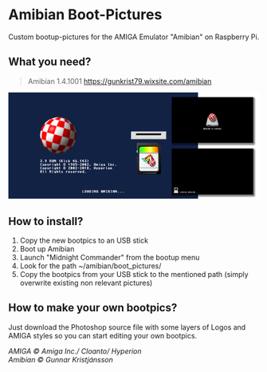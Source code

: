 # Amibian Boot-Pictures
Custom bootup-pictures for the AMIGA Emulator "Amibian" on Raspberry Pi.<br>

## What you need?
> Amibian 1.4.1001
https://gunkrist79.wixsite.com/amibian

![Example bootpics](/img/preview-bootpics.png)

## How to install?
1. Copy the new bootpics to an USB stick
2. Boot up Amibian
3. Launch "Midnight Commander" from the bootup menu
4. Look for the path ~/amibian/boot_pictures/
5. Copy the bootpics from your USB stick to the mentioned path (simply overwrite existing non relevant pictures)

## How to make your own bootpics?
Just download the Photoshop source file with some layers of Logos and AMIGA styles so you can start editing your own bootpics.


*AMIGA © Amiga Inc./ Cloanto/ Hyperion*<br>
*Amibian © Gunnar Kristjánsson*
